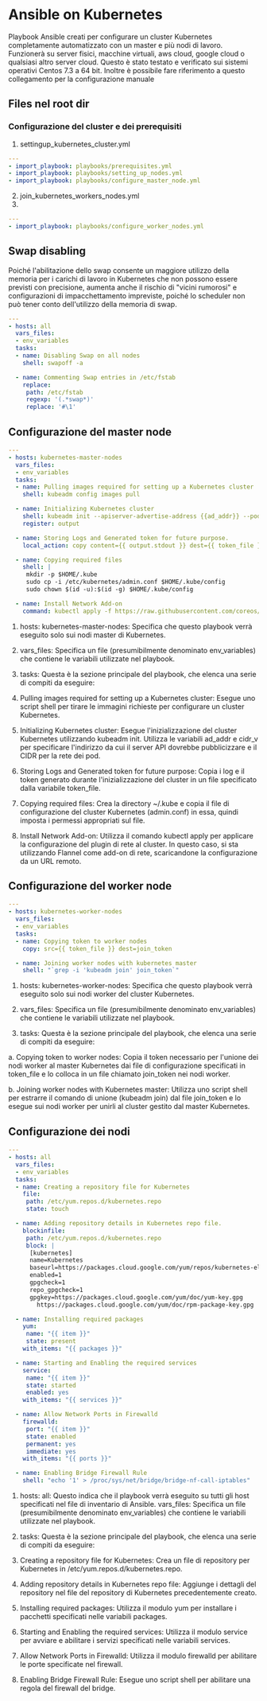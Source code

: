 # Ansible on Kubernetes
Playbook Ansible creati per configurare un cluster Kubernetes completamente automatizzato con un master e più nodi di lavoro. 
Funzionerà su server fisici, macchine virtuali, aws cloud, google cloud o qualsiasi altro server cloud. Questo è stato testato e verificato sui sistemi operativi Centos 7.3 a 64 bit. 
Inoltre è possibile fare riferimento a questo collegamento per la configurazione manuale

## Files nel root dir

### Configurazione del cluster e dei prerequisiti

1. settingup_kubernetes_cluster.yml

```yml
---
- import_playbook: playbooks/prerequisites.yml
- import_playbook: playbooks/setting_up_nodes.yml
- import_playbook: playbooks/configure_master_node.yml
```

2. join_kubernetes_workers_nodes.yml
3. 
```yml
---
- import_playbook: playbooks/configure_worker_nodes.yml
```

## Swap disabling
Poiché l'abilitazione dello swap consente un maggiore utilizzo della memoria per i carichi di lavoro in Kubernetes che non possono essere previsti con precisione, aumenta anche il rischio di "vicini rumorosi" e configurazioni di impacchettamento impreviste, poiché lo scheduler non può tener conto dell'utilizzo della memoria di swap.

```yml
---
- hosts: all
  vars_files:
  - env_variables
  tasks:
  - name: Disabling Swap on all nodes
    shell: swapoff -a

  - name: Commenting Swap entries in /etc/fstab
    replace:
     path: /etc/fstab
     regexp: '(.*swap*)'
     replace: '#\1'

```

## Configurazione del master node
```yml
---
- hosts: kubernetes-master-nodes
  vars_files:
  - env_variables 
  tasks:
  - name: Pulling images required for setting up a Kubernetes cluster
    shell: kubeadm config images pull

  - name: Initializing Kubernetes cluster
    shell: kubeadm init --apiserver-advertise-address {{ad_addr}} --pod-network-cidr={{cidr_v}}
    register: output

  - name: Storing Logs and Generated token for future purpose.
    local_action: copy content={{ output.stdout }} dest={{ token_file }}

  - name: Copying required files
    shell: |
     mkdir -p $HOME/.kube
     sudo cp -i /etc/kubernetes/admin.conf $HOME/.kube/config
     sudo chown $(id -u):$(id -g) $HOME/.kube/config

  - name: Install Network Add-on
    command: kubectl apply -f https://raw.githubusercontent.com/coreos/flannel/master/Documentation/kube-flannel.yml
```

1. hosts: kubernetes-master-nodes: Specifica che questo playbook verrà eseguito solo sui nodi master di Kubernetes.

2. vars_files: Specifica un file (presumibilmente denominato env_variables) che contiene le variabili utilizzate nel playbook.

3. tasks: Questa è la sezione principale del playbook, che elenca una serie di compiti da eseguire:

4. Pulling images required for setting up a Kubernetes cluster: Esegue uno script shell per tirare le immagini richieste per configurare un cluster Kubernetes.

5. Initializing Kubernetes cluster: Esegue l'inizializzazione del cluster Kubernetes utilizzando kubeadm init. Utilizza le variabili ad_addr e cidr_v per specificare l'indirizzo da cui il server API dovrebbe pubblicizzare e il CIDR per la rete dei pod.

7. Storing Logs and Generated token for future purpose: Copia i log e il token generato durante l'inizializzazione del cluster in un file specificato dalla variabile token_file.

8. Copying required files: Crea la directory ~/.kube e copia il file di configurazione del cluster Kubernetes (admin.conf) in essa, quindi imposta i permessi appropriati sul file.

9. Install Network Add-on: Utilizza il comando kubectl apply per applicare la configurazione del plugin di rete al cluster. In questo caso, si sta utilizzando Flannel come add-on di rete, scaricandone la configurazione da un URL remoto.

## Configurazione del worker node
```yml
---
- hosts: kubernetes-worker-nodes
  vars_files:
  - env_variables
  tasks:
  - name: Copying token to worker nodes
    copy: src={{ token_file }} dest=join_token

  - name: Joining worker nodes with kubernetes master
    shell: "`grep -i 'kubeadm join' join_token`"
```

1. hosts: kubernetes-worker-nodes: Specifica che questo playbook verrà eseguito solo sui nodi worker del cluster Kubernetes.

2. vars_files: Specifica un file (presumibilmente denominato env_variables) che contiene le variabili utilizzate nel playbook.

3. tasks: Questa è la sezione principale del playbook, che elenca una serie di compiti da eseguire:

  a. Copying token to worker nodes: Copia il token necessario per l'unione dei nodi worker al master Kubernetes dai file di configurazione specificati in token_file e lo colloca in un file chiamato join_token nei nodi worker.

  b. Joining worker nodes with Kubernetes master: Utilizza uno script shell per estrarre il comando di unione (kubeadm join) dal file join_token e lo esegue sui nodi worker per unirli al cluster gestito dal master       Kubernetes.

## Configurazione dei nodi

```yml
---
- hosts: all
  vars_files:
  - env_variables 
  tasks:
  - name: Creating a repository file for Kubernetes
    file:
     path: /etc/yum.repos.d/kubernetes.repo
     state: touch

  - name: Adding repository details in Kubernetes repo file.
    blockinfile:
     path: /etc/yum.repos.d/kubernetes.repo
     block: |
      [kubernetes]
      name=Kubernetes
      baseurl=https://packages.cloud.google.com/yum/repos/kubernetes-el7-x86_64
      enabled=1
      gpgcheck=1
      repo_gpgcheck=1
      gpgkey=https://packages.cloud.google.com/yum/doc/yum-key.gpg
        https://packages.cloud.google.com/yum/doc/rpm-package-key.gpg

  - name: Installing required packages
    yum:
     name: "{{ item }}"
     state: present
    with_items: "{{ packages }}"

  - name: Starting and Enabling the required services
    service:
     name: "{{ item }}"
     state: started
     enabled: yes
    with_items: "{{ services }}"

  - name: Allow Network Ports in Firewalld
    firewalld:
     port: "{{ item }}"
     state: enabled
     permanent: yes
     immediate: yes
    with_items: "{{ ports }}"

  - name: Enabling Bridge Firewall Rule
    shell: "echo '1' > /proc/sys/net/bridge/bridge-nf-call-iptables"
```

1. hosts: all: Questo indica che il playbook verrà eseguito su tutti gli host specificati nel file di inventario di Ansible.
vars_files: Specifica un file (presumibilmente denominato env_variables) che contiene le variabili utilizzate nel playbook.

2. tasks: Questa è la sezione principale del playbook, che elenca una serie di compiti da eseguire:

3. Creating a repository file for Kubernetes: Crea un file di repository per Kubernetes in /etc/yum.repos.d/kubernetes.repo.

4. Adding repository details in Kubernetes repo file: Aggiunge i dettagli del repository nel file del repository di Kubernetes precedentemente creato.

5. Installing required packages: Utilizza il modulo yum per installare i pacchetti specificati nelle variabili packages.

6. Starting and Enabling the required services: Utilizza il modulo service per avviare e abilitare i servizi specificati nelle variabili services.

7. Allow Network Ports in Firewalld: Utilizza il modulo firewalld per abilitare le porte specificate nel firewall.

8. Enabling Bridge Firewall Rule: Esegue uno script shell per abilitare una regola del firewall del bridge.
